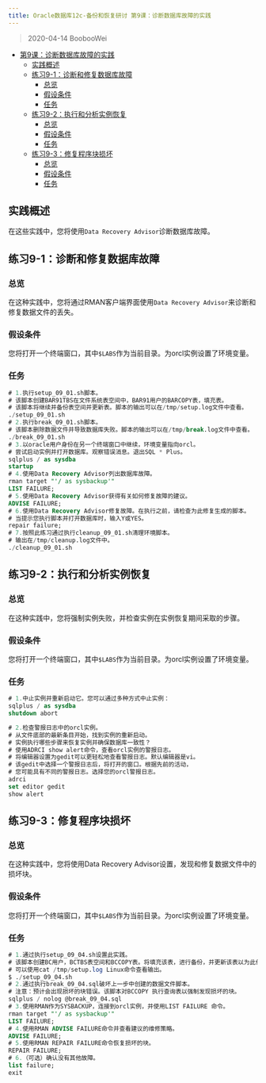 ```yaml
---
title: Oracle数据库12c-备份和恢复研讨 第9课：诊断数据库故障的实践
---
```


> 2020-04-14 BoobooWei

<!-- MDTOC maxdepth:6 firsth1:1 numbering:0 flatten:0 bullets:1 updateOnSave:1 -->

- [第9课：诊断数据库故障的实践](#第9课：诊断数据库故障的实践)   
   - [实践概述](#实践概述)   
   - [练习9-1：诊断和修复数据库故障](#练习9-1：诊断和修复数据库故障)   
      - [总览](#总览)   
      - [假设条件](#假设条件)   
      - [任务](#任务)   
   - [练习9-2：执行和分析实例恢复](#练习9-2：执行和分析实例恢复)   
      - [总览](#总览)   
      - [假设条件](#假设条件)   
      - [任务](#任务)   
   - [练习9-3：修复程序块损坏](#练习9-3：修复程序块损坏)   
      - [总览](#总览)   
      - [假设条件](#假设条件)   
      - [任务](#任务)   

<!-- /MDTOC -->

## 实践概述

在这些实践中，您将使用`Data Recovery Advisor`诊断数据库故障。

## 练习9-1：诊断和修复数据库故障

### 总览

在这种实践中，您将通过RMAN客户端界面使用`Data Recovery Advisor`来诊断和修复数据文件的丢失。

### 假设条件

您将打开一个终端窗口，其中`$LABS`作为当前目录。为orcl实例设置了环境变量。

### 任务

```sql
# 1.执行setup_09_01.sh脚本。
# 该脚本创建BAR91TBS在文件系统表空间中，BAR91用户的BARCOPY表，填充表。
# 该脚本将继续并备份表空间并更新表。脚本的输出可以在/tmp/setup.log文件中查看。
./setup_09_01.sh
# 2.执行break_09_01.sh脚本。
# 该脚本删除数据文件并导致数据库失败。脚本的输出可以在/tmp/break.log文件中查看。
./break_09_01.sh
# 3.以oracle用户身份在另一个终端窗口中继续，环境变量指向orcl。
# 尝试启动实例并打开数据库。观察错误消息。退出SQL * Plus。
sqlplus / as sysdba
startup
# 4.使用Data Recovery Advisor列出数据库故障。
rman target "'/ as sysbackup'"
LIST FAILURE;
# 5.使用Data Recovery Advisor获得有关如何修复故障的建议。
ADVISE FAILURE;
# 6.使用Data Recovery Advisor修复故障。在执行之前，请检查为此修复生成的脚本。
# 当提示您执行脚本并打开数据库时，输入Y或YES。
repair failure;
# 7.按照此练习通过执行cleanup_09_01.sh清理环境脚本。
# 输出在/tmp/cleanup.log文件中。
./cleanup_09_01.sh
```

## 练习9-2：执行和分析实例恢复

### 总览

在这种实践中，您将强制实例失败，并检查实例在实例恢复期间采取的步骤。

### 假设条件

您将打开一个终端窗口，其中`$LABS`作为当前目录。为orcl实例设置了环境变量。

### 任务

```SQL
# 1.中止实例并重新启动它。您可以通过多种方式中止实例：
sqlplus / as sysdba
shutdown abort

# 2.检查警报日志中的orcl实例。
# 从文件底部的最新条目开始，找到实例的重新启动。
# 实例执行哪些步骤来恢复实例并确保数据库一致性？
# 使用ADRCI show alert命令，查看orcl实例的警报日志。
# 将编辑器设置为gedit可以更轻松地查看警报日志。默认编辑器是vi。
# 该gedit中选择一个警报日志后，将打开的窗口。根据先前的活动，
# 您可能具有不同的警报日志。选择您的orcl警报日志。
adrci
set editor gedit
show alert
```

## 练习9-3：修复程序块损坏

### 总览

在这种实践中，您将使用Data Recovery Advisor设置，发现和修复数据文件中的损坏块。

### 假设条件

您将打开一个终端窗口，其中`$LABS`作为当前目录。为orcl实例设置了环境变量。

### 任务

```sql
# 1.通过执行setup_09_04.sh设置此实践。
# 该脚本创建BC用户，BCTBS表空间和BCCOPY表。将填充该表，进行备份，并更新该表以为此作准备。
# 可以使用cat /tmp/setup.log Linux命令查看输出。
$ ./setup_09_04.sh
# 2.通过执行break_09_04.sql破坏上一步中创建的数据文件脚本。
# 注意：预计会出现损坏的块错误。该脚本对BCCOPY 执行查询表以强制发现损坏的块。
sqlplus / nolog @break_09_04.sql
# 3.使用RMAN作为SYSBACKUP，连接到orcl实例，并使用LIST FAILURE 命令。
rman target "'/ as sysbackup'"
LIST FAILURE;
# 4.使用RMAN ADVISE FAILURE命令并查看建议的维修策略。
ADVISE FAILURE;
# 5.使用RMAN REPAIR FAILURE命令恢复损坏的块。
REPAIR FAILURE;
# 6.（可选）确认没有其他故障。
list failure;
exit
```
